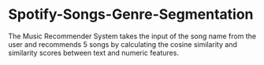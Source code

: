 # Spotify-Songs-Genre-Segmentation
The Music Recommender System takes the input of the song name from the user and recommends 5 songs by calculating the cosine similarity and similarity scores between text and numeric features.
